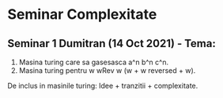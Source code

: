 # Seminar Complexitate

## Seminar 1 Dumitran (14 Oct 2021) - Tema:

1. Masina turing care sa gasesasca a^n b^n c^n.
2. Masina turing pentru w wRev w (w + w reversed + w).

De inclus in masinile turing:
Idee + tranzitii + complexitate.


